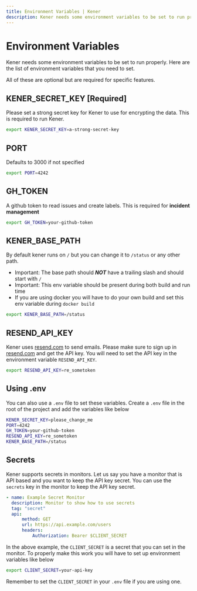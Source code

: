 ```yaml
---
title: Environment Variables | Kener
description: Kener needs some environment variables to be set to run properly. Here are the list of environment variables that you need to set.
---
```


# Environment Variables

Kener needs some environment variables to be set to run properly. Here are the list of environment variables that you need to set.

All of these are optional but are required for specific features.

## KENER_SECRET_KEY [Required]

Please set a strong secret key for Kener to use for encrypting the data. This is required to run Kener.

```bash
export KENER_SECRET_KEY=a-strong-secret-key
```

## PORT

Defaults to 3000 if not specified

```bash
export PORT=4242
```

## GH_TOKEN

A github token to read issues and create labels. This is required for **incident management**

```bash
export GH_TOKEN=your-github-token
```

## KENER_BASE_PATH

By default kener runs on `/` but you can change it to `/status` or any other path.

-   Important: The base path should _**NOT**_ have a trailing slash and should start with `/`
-   Important: This env variable should be present during both build and run time
-   If you are using docker you will have to do your own build and set this env variable during `docker build`

```bash
export KENER_BASE_PATH=/status
```

## RESEND_API_KEY

Kener uses [resend.com](https://resend.com) to send emails. Please make sure to sign up in [resend.com](https://resend.com) and get the API key. You will need to set the API key in the environment variable `RESEND_API_KEY`.

```bash
export RESEND_API_KEY=re_sometoken
```

## Using .env

You can also use a `.env` file to set these variables. Create a `.env` file in the root of the project and add the variables like below

```bash
KENER_SECRET_KEY=please_change_me
PORT=4242
GH_TOKEN=your-github-token
RESEND_API_KEY=re_sometoken
KENER_BASE_PATH=/status
```

## Secrets

Kener supports secrets in monitors. Let us say you have a monitor that is API based and you want to keep the API key secret. You can use the `secrets` key in the monitor to keep the API key secret.

```yaml
- name: Example Secret Monitor
  description: Monitor to show how to use secrets
  tag: "secret"
  api:
      method: GET
      url: https://api.example.com/users
      headers:
          Authorization: Bearer $CLIENT_SECRET
```

In the above example, the `CLIENT_SECRET` is a secret that you can set in the monitor. To properly make this work you will have to set up environment variables like below

```bash
export CLIENT_SECRET=your-api-key
```

Remember to set the `CLIENT_SECRET` in your `.env` file if you are using one.
